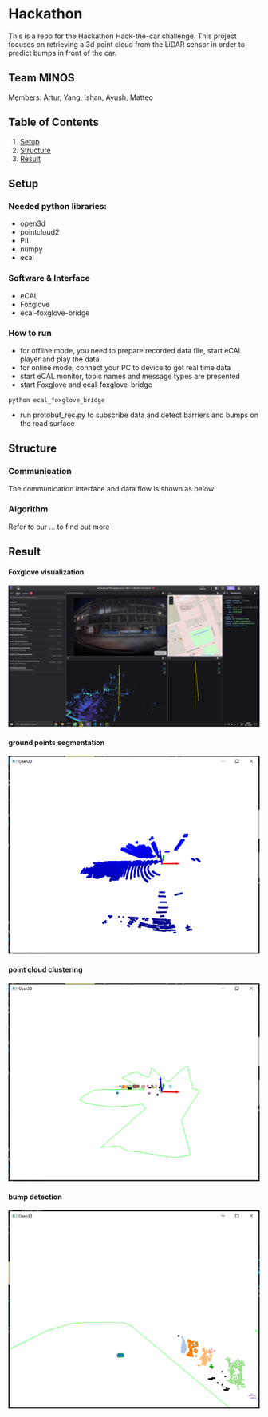 # Hackathon
This is a repo for the Hackathon Hack-the-car challenge. This project focuses on retrieving a 3d point cloud from the LiDAR sensor in order to predict bumps in front of the car.

## Team MINOS
Members: Artur, Yang, Ishan, Ayush, Matteo

## Table of Contents
1. [Setup](#setup)
2. [Structure](#structure)
3. [Result](#result)

## Setup
### Needed python libraries:
* open3d
* pointcloud2
* PIL
* numpy
* ecal

### Software & Interface
* eCAL
* Foxglove
* ecal-foxglove-bridge

### How to run
* for offline mode, you need to prepare recorded data file, start eCAL player and play the data
* for online mode, connect your PC to device to get real time data
* start eCAL monitor, topic names and message types are presented
* start Foxglove and ecal-foxglove-bridge
```shell
python ecal_foxglove_bridge
```
* run protobuf_rec.py to subscribe data and detect barriers and bumps on the road surface

## Structure
### Communication
The communication interface and data flow is shown as below:


### Algorithm
Refer to our ... to find out more


## Result
#### Foxglove visualization

<div style="align-content: center">
    <img src="img/foxglove_window.png" alt="foxglove_window">
</div>

#### ground points segmentation

<div style="align-content: center">
    <img src="img/1st_ground.png" alt="foxglove_window">
</div>

#### point cloud clustering

<div style="align-content: center">
    <img src="img/1st_res.png" alt="foxglove_window">
</div>

#### bump detection

<div style="align-content: center">
    <img src="img/1st_bump.png" alt="foxglove_window">
</div>



